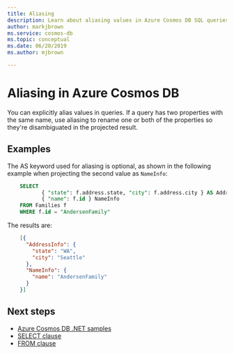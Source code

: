 ```yaml
---
title: Aliasing
description: Learn about aliasing values in Azure Cosmos DB SQL queries
author: markjbrown
ms.service: cosmos-db
ms.topic: conceptual
ms.date: 06/20/2019
ms.author: mjbrown

---
```

# Aliasing in Azure Cosmos DB

You can explicitly alias values in queries. If a query has two properties with the same name, use aliasing to rename one or both of the properties so they're disambiguated in the projected result.

## Examples

The AS keyword used for aliasing is optional, as shown in the following example when projecting the second value as `NameInfo`:

```sql
    SELECT 
           { "state": f.address.state, "city": f.address.city } AS AddressInfo,
           { "name": f.id } NameInfo
    FROM Families f
    WHERE f.id = "AndersenFamily"
```

The results are:

```json
    [{
      "AddressInfo": {
        "state": "WA",
        "city": "Seattle"
      },
      "NameInfo": {
        "name": "AndersenFamily"
      }
    }]
```

## Next steps

- [Azure Cosmos DB .NET samples](https://github.com/Azure/azure-cosmosdb-dotnet)
- [SELECT clause](sql-query-select.md)
- [FROM clause](sql-query-from.md)
